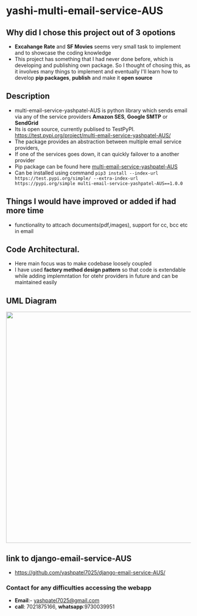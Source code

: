 # yashi-multi-email-service-AUS

## Why did I chose this project out of 3 opotions

- **Excahange Rate** and **SF Movies** seems very small task to implement and to showcase the coding knowledge
- This project has something that I had never done before, which is developing and publishing own package. So I thought of chosing this, as it involves many things to implement and eventually I'll learn how to develop **pip packages**, **publish** and make it **open source**

## Description

- multi-email-service-yashpatel-AUS is python library which sends email via any of the service providers **Amazon SES**, **Google SMTP** or **SendGrid**
- Its is open source, currently publised to TestPyPI. https://test.pypi.org/project/multi-email-service-yashpatel-AUS/
- The package provides an abstraction between multiple email service providers, 
- If one of the services goes down, it can quickly failover to a another provider
- Pip package can be found here [multi-email-service-yashpatel-AUS](https://test.pypi.org/project/multi-email-service-yashpatel-AUS/)
- Can be installed using command
```pip3 install --index-url https://test.pypi.org/simple/ --extra-index-url https://pypi.org/simple multi-email-service-yashpatel-AUS==1.0.0```

## Things I would have improved or added if had more time

- functionality to attcach documents(pdf,images), support for cc, bcc etc in email

## Code Architectural.

- Here main focus was to make codebase loosely coupled
- I have used **factory method design pattern** so that code is extendable while adding implemntation for otehr providers in future and can be maintained easily

## UML Diagram

<img src="./extra/factory_pattern.jpg" width="1000" height="630">

## link to django-email-service-AUS

- https://github.com/yashpatel7025/django-email-service-AUS/

### Contact for any difficulties accessing the webapp

- **Email**:- yashpatel7025@gmail.com
- **call**: 7021875166, **whatsapp**:9730039951
